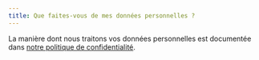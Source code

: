 ```yaml
---
title: Que faites-vous de mes données personnelles ?
---
```


La manière dont nous traitons vos données personnelles est documentée dans [notre politique de confidentialité][1].

[1]: /docs/various/privacy/
